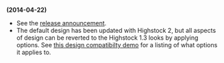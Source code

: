 **(2014-04-22)**
        
- See the [release announcement](/component/content/article/2-news/134-announcing-highcharts-4/).
- The default design has been updated with Highstock 2, but all aspects of design can be reverted to the Highstock 1.3 looks by applying options. See [this design compatibilty demo](http://jsfiddle.net/highcharts/Y5ak7/) for a listing of what options it applies to.
